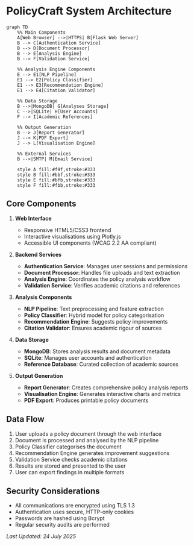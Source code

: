 # PolicyCraft System Architecture

```mermaid
graph TD
    %% Main Components
    A[Web Browser] -->|HTTPS| B[Flask Web Server]
    B --> C[Authentication Service]
    B --> D[Document Processor]
    B --> E[Analysis Engine]
    B --> F[Validation Service]
    
    %% Analysis Engine Components
    E --> E1[NLP Pipeline]
    E1 --> E2[Policy Classifier]
    E1 --> E3[Recommendation Engine]
    E1 --> E4[Citation Validator]
    
    %% Data Storage
    B -->|MongoDB| G[Analyses Storage]
    C -->|SQLite| H[User Accounts]
    F --> I[Academic References]
    
    %% Output Generation
    B --> J[Report Generator]
    J --> K[PDF Export]
    J --> L[Visualisation Engine]
    
    %% External Services
    B -->|SMTP| M[Email Service]
    
    style A fill:#f9f,stroke:#333
    style B fill:#bbf,stroke:#333
    style E fill:#bfb,stroke:#333
    style F fill:#fbb,stroke:#333
```

## Core Components

1. **Web Interface**
   - Responsive HTML5/CSS3 frontend
   - Interactive visualisations using Plotly.js
   - Accessible UI components (WCAG 2.2 AA compliant)

2. **Backend Services**
   - **Authentication Service**: Manages user sessions and permissions
   - **Document Processor**: Handles file uploads and text extraction
   - **Analysis Engine**: Coordinates the policy analysis workflow
   - **Validation Service**: Verifies academic citations and references

3. **Analysis Components**
   - **NLP Pipeline**: Text preprocessing and feature extraction
   - **Policy Classifier**: Hybrid model for policy categorisation
   - **Recommendation Engine**: Suggests policy improvements
   - **Citation Validator**: Ensures academic rigour of sources

4. **Data Storage**
   - **MongoDB**: Stores analysis results and document metadata
   - **SQLite**: Manages user accounts and authentication
   - **Reference Database**: Curated collection of academic sources

5. **Output Generation**
   - **Report Generator**: Creates comprehensive policy analysis reports
   - **Visualisation Engine**: Generates interactive charts and metrics
   - **PDF Export**: Produces printable policy documents

## Data Flow

1. User uploads a policy document through the web interface
2. Document is processed and analysed by the NLP pipeline
3. Policy Classifier categorises the document
4. Recommendation Engine generates improvement suggestions
5. Validation Service checks academic citations
6. Results are stored and presented to the user
7. User can export findings in multiple formats

## Security Considerations

- All communications are encrypted using TLS 1.3
- Authentication uses secure, HTTP-only cookies
- Passwords are hashed using Bcrypt
- Regular security audits are performed

_Last Updated: 24 July 2025_
